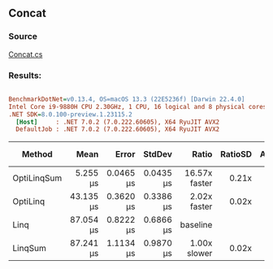 ﻿## Concat

### Source
[Concat.cs](../../src/OptiLinq.Benchmark/Concat.cs)

### Results:
``` ini

BenchmarkDotNet=v0.13.4, OS=macOS 13.3 (22E5236f) [Darwin 22.4.0]
Intel Core i9-9880H CPU 2.30GHz, 1 CPU, 16 logical and 8 physical cores
.NET SDK=8.0.100-preview.1.23115.2
  [Host]     : .NET 7.0.2 (7.0.222.60605), X64 RyuJIT AVX2
  DefaultJob : .NET 7.0.2 (7.0.222.60605), X64 RyuJIT AVX2


```
|      Method |      Mean |     Error |    StdDev |         Ratio | RatioSD | Allocated | Alloc Ratio |
|------------ |----------:|----------:|----------:|--------------:|--------:|----------:|------------:|
| OptiLinqSum |  5.255 μs | 0.0465 μs | 0.0435 μs | 16.57x faster |   0.21x |      32 B |  3.75x less |
|    OptiLinq | 43.135 μs | 0.3620 μs | 0.3386 μs |  2.02x faster |   0.02x |      32 B |  3.75x less |
|        Linq | 87.054 μs | 0.8222 μs | 0.6866 μs |      baseline |         |     120 B |             |
|     LinqSum | 87.241 μs | 1.1134 μs | 0.9870 μs |  1.00x slower |   0.02x |     120 B |  1.00x more |
